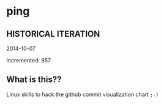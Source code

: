# ping

## HISTORICAL ITERATION
2014-10-07

Incremented: 857

## What is this?? 
Linux skills to hack the github commit visualization chart `;-)`

